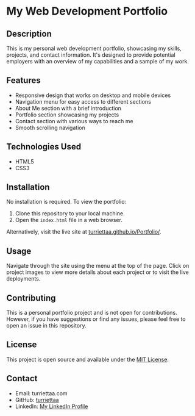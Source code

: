 # My Web Development Portfolio

## Description

This is my personal web development portfolio, showcasing my skills, projects, and contact information. It's designed to provide potential employers with an overview of my capabilities and a sample of my work.

## Features

- Responsive design that works on desktop and mobile devices
- Navigation menu for easy access to different sections
- About Me section with a brief introduction
- Portfolio section showcasing my projects
- Contact section with various ways to reach me
- Smooth scrolling navigation

## Technologies Used

- HTML5
- CSS3

## Installation

No installation is required. To view the portfolio:

1. Clone this repository to your local machine.
2. Open the `index.html` file in a web browser.

Alternatively, visit the live site at [turriettaa.github.io/Portfolio/](https://turriettaa.github.io/Portfolio).

## Usage

Navigate through the site using the menu at the top of the page. Click on project images to view more details about each project or to visit the live deployments.

## Contributing

This is a personal portfolio project and is not open for contributions. However, if you have suggestions or find any issues, please feel free to open an issue in this repository.

## License

This project is open source and available under the [MIT License](LICENSE).

## Contact

- Email: turriettaa.com
- GitHub: [turriettaa](https://github.com/turriettaa)
- LinkedIn: [My LinkedIn Profile](https://www.linkedin.com/in/alex-t-175921272)
